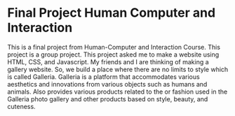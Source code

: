 # Final Project Human Computer and Interaction

This is a final project from Human-Computer and Interaction Course. This project is a group project. This project asked me to make a website using HTML, CSS, and Javascript. My friends and I are thinking of making a gallery website. So, we build a place where there are no limits to style which is called Galleria. Galleria is a platform that accommodates various aesthetics and innovations from various objects such as humans and animals. Also provides various products related to the or fashion used in the Galleria photo gallery and other products based on style, beauty, and cuteness.
